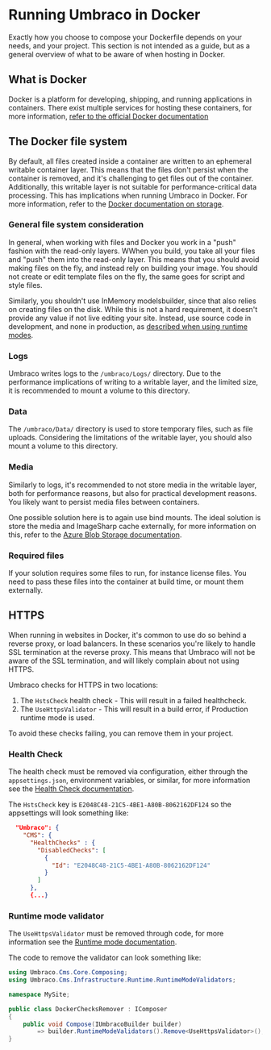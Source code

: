 # Running Umbraco in Docker

Exactly how you choose to compose your Dockerfile depends on your needs, and your project. This section is not intended as a guide, 
but as a general overview of what to be aware of when hosting in Docker.

## What is Docker

Docker is a platform for developing, shipping, and running applications in containers. There exist multiple services for hosting these containers, 
for more information, [refer to the official Docker documentation](https://docs.docker.com/)

## The Docker file system

By default, all files created inside a container are written to an ephemeral writable container layer. 
This means that the files don't persist when the container is removed, and it's challenging to get files out of the container. Additionally, this writable layer is not suitable for performance-critical data processing.
This has implications when running Umbraco in Docker. For more information, refer to the [Docker documentation on storage](https://docs.docker.com/engine/storage/).

### General file system consideration 

In general, when working with files and Docker you work in a "push" fashion with the read-only layers. WWhen you build, you take all your files and "push" them into the read-only layer.
This means that you should avoid making files on the fly, and instead rely on building your image. You should not create or edit template files on the fly, the same goes for script and style files. 

Similarly, you shouldn't use InMemory modelsbuilder, since that also relies on creating files on the disk. While this is not a hard requirement, it doesn't provide any value if not live editing your site. Instead, use source code in development, and none in production, as [described when using runtime modes](https://docs.umbraco.com/umbraco-cms/fundamentals/setup/server-setup/runtime-modes).


### Logs

Umbraco writes logs to the `/umbraco/Logs/` directory. Due to the performance implications of writing to a writable layer, 
and the limited size, it is recommended to mount a volume to this directory.

### Data

The `/umbraco/Data/` directory is used to store temporary files, such as file uploads. Considering the limitations of the writable layer, you should also mount a volume to this directory.

### Media

Similarly to logs, it's recommended to not store media in the writable layer, both for performance reasons, 
but also for practical development reasons. You likely want to persist media files between containers. 

One possible solution here is to again use bind mounts. The ideal solution is store the media and ImageSharp cache externally, 
for more information on this, refer to the [Azure Blob Storage documentation](https://docs.umbraco.com/umbraco-cms/extending/filesystemproviders/azure-blob-storage).

### Required files

If your solution requires some files to run, for instance license files. You need to pass these files into the container at build time, or mount them externally. 

## HTTPS

When running in websites in Docker, it's common to use do so behind a reverse proxy, or load balancers.
In these scenarios you're likely to handle SSL termination at the reverse proxy. This means that Umbraco will not be aware of the SSL termination, and will likely complain about not using HTTPS.

Umbraco checks for HTTPS in two locations:

1. The `HstsCheck` health check - This will result in a failed healthcheck.
2. The `UseHttpsValidator` - This will result in a build error, if Production runtime mode is used.

To avoid these checks failing, you can remove them in your project.

### Health Check

The health check must be removed via configuration, either through the `appsettings.json`, environment variables, or similar, for more information see the [Health Check documentation](../../../reference/configuration/healthchecks.md).

The `HstsCheck` key is `E2048C48-21C5-4BE1-A80B-8062162DF124` so the appsettings will look something like:

```json
  "Umbraco": {
    "CMS": {
      "HealthChecks" : {
        "DisabledChecks": [
          {
            "Id": "E2048C48-21C5-4BE1-A80B-8062162DF124"
          }
        ]
      },
      {...}
```

### Runtime mode validator

The `UseHttpsValidator` must be removed through code, for more information see the [Runtime mode documentation](runtime-modes.md).

The code to remove the validator can look something like:

```C#
using Umbraco.Cms.Core.Composing;
using Umbraco.Cms.Infrastructure.Runtime.RuntimeModeValidators;

namespace MySite;

public class DockerChecksRemover : IComposer
{
    public void Compose(IUmbracoBuilder builder)
        => builder.RuntimeModeValidators().Remove<UseHttpsValidator>();
}

```
